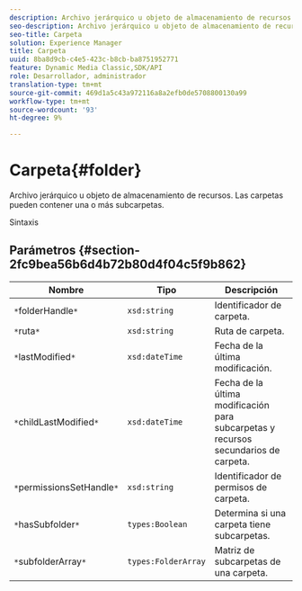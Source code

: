 ```yaml
---
description: Archivo jerárquico u objeto de almacenamiento de recursos. Las carpetas pueden contener una o más subcarpetas.
seo-description: Archivo jerárquico u objeto de almacenamiento de recursos. Las carpetas pueden contener una o más subcarpetas.
seo-title: Carpeta
solution: Experience Manager
title: Carpeta
uuid: 8ba8d9cb-c4e5-423c-b8cb-ba8751952771
feature: Dynamic Media Classic,SDK/API
role: Desarrollador, administrador
translation-type: tm+mt
source-git-commit: 469d1a5c43a972116a8a2efb0de5708800130a99
workflow-type: tm+mt
source-wordcount: '93'
ht-degree: 9%

---
```



# Carpeta{#folder}

Archivo jerárquico u objeto de almacenamiento de recursos. Las carpetas pueden contener una o más subcarpetas.

Sintaxis

## Parámetros {#section-2fc9bea56b6d4b72b80d4f04c5f9b862}

| Nombre | Tipo | Descripción |
|---|---|---|
| `*`folderHandle`*` | `xsd:string` | Identificador de carpeta. |
| `*`ruta`*` | `xsd:string` | Ruta de carpeta. |
| `*`lastModified`*` | `xsd:dateTime` | Fecha de la última modificación. |
| `*`childLastModified`*` | `xsd:dateTime` | Fecha de la última modificación para subcarpetas y recursos secundarios de carpeta. |
| `*`permissionsSetHandle`*` | `xsd:string` | Identificador de permisos de carpeta. |
| `*`hasSubfolder`*` | `types:Boolean` | Determina si una carpeta tiene subcarpetas. |
| `*`subfolderArray`*` | `types:FolderArray` | Matriz de subcarpetas de una carpeta. |

